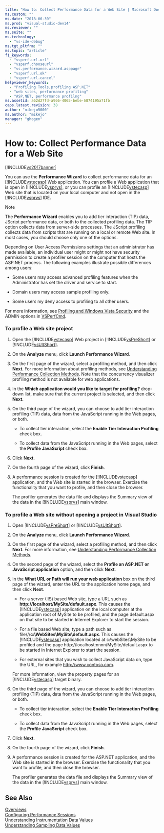 ```yaml
---
title: "How to: Collect Performance Data for a Web Site | Microsoft Docs"
ms.custom: ""
ms.date: "2018-06-30"
ms.prod: "visual-studio-dev14"
ms.reviewer: ""
ms.suite: ""
ms.technology: 
  - "vs-ide-debug"
ms.tgt_pltfrm: ""
ms.topic: "article"
f1_keywords: 
  - "vsperf.url.url"
  - "vsperf.chooseurl"
  - "vs.performance.wizard.asppage"
  - "vsperf.url.ok"
  - "vsperf.url.cancel"
helpviewer_keywords: 
  - "Profiling Tools,profiling ASP.NET"
  - "web sites, performance profiling"
  - "ASP.NET, performance profilng"
ms.assetid: a62d27fd-a966-4065-bebe-6874195a71fb
caps.latest.revision: 38
author: "mikejo5000"
ms.author: "mikejo"
manager: "ghogen"
---
```

# How to: Collect Performance Data for a Web Site
[!INCLUDE[vs2017banner](../includes/vs2017banner.md)]

You can use the **Performance Wizard** to collect performance data for an [!INCLUDE[vstecasp](../includes/vstecasp-md.md)] Web application. You can profile a Web application that is open in [!INCLUDE[vsprvs](../includes/vsprvs-md.md)], or you can profile an [!INCLUDE[vstecasp](../includes/vstecasp-md.md)] Web site that is located on your local computer and not open in the [!INCLUDE[vsprvs](../includes/vsprvs-md.md)] IDE.  
  
> [!NOTE]
>  The **Performance Wizard** enables you to add tier interaction (TIP) data, JScript performance data, or both to the collected profiling data. The TIP option collects data from server-side processes. The JScript profiling collects data from scripts that are running on a local or  remote Web site. In most cases, you should choose only one of the options.  
  
 Depending on User Access Permissions settings that an administrator has made available, an individual user might or might not have security permission to create a profiler session on the computer that hosts the ASP.NET process. The following examples illustrate possible differences among users:  
  
-   Some users may access advanced profiling features when the Administrator has set the driver and service to start.  
  
-   Domain users may access sample profiling only.  
  
-   Some users my deny access to profiling to all other users.  
  
 For more information, see [Profiling and Windows Vista Security](../profiling/profiling-and-windows-vista-security.md) and the ADMIN options in [VSPerfCmd](../profiling/vsperfcmd.md).  
  
### To profile a Web site project  
  
1.  Open the [!INCLUDE[vstecasp](../includes/vstecasp-md.md)] Web project in [!INCLUDE[vsPreShort](../includes/vspreshort-md.md)] or [!INCLUDE[vsUltShort](../includes/vsultshort-md.md)].  
  
2.  On the **Analyze** menu, click **Launch Performance Wizard**.  
  
3.  On the first page of the wizard, select a profiling method, and then click **Next**. For more information about profiling methods, see [Understanding Performance Collection Methods](../profiling/understanding-performance-collection-methods.md). Note that the concurrency visualizer profiling method is not available for web applications.  
  
4.  In the **Which application would you like to target for profiling?** drop-down list, make sure that the current project is selected, and then click **Next**.  
  
5.  On the third page of the wizard, you can choose to add tier interaction profiling (TIP) data, data from the JavaScript running in the Web pages, or both.  
  
    -   To collect tier interaction, select the **Enable Tier Interaction Profiling** check box.  
  
    -   To collect data from the JavaScript running in the Web pages, select the **Profile JavaScript** check box.  
  
6.  Click **Next**.  
  
7.  On the fourth page of the wizard, click **Finish**.  
  
8.  A performance session is created for the [!INCLUDE[vstecasp](../includes/vstecasp-md.md)] application, and the Web site is started in the browser. Exercise the functionality that you want to profile, and then close the browser.  
  
     The profiler generates the data file and displays the Summary view of the data in the [!INCLUDE[vsprvs](../includes/vsprvs-md.md)] main window.  
  
### To profile a Web site without opening a project in Visual Studio  
  
1.  Open [!INCLUDE[vsPreShort](../includes/vspreshort-md.md)] or [!INCLUDE[vsUltShort](../includes/vsultshort-md.md)].  
  
2.  On the **Analyze** menu, click **Launch Performance Wizard**.  
  
3.  On the first page of the wizard, select a profiling method, and then click **Next**. For more information, see [Understanding Performance Collection Methods](../profiling/understanding-performance-collection-methods.md).  
  
4.  On the second page of the wizard, select the **Profile an ASP.NET or JavaScript application** option, and then click **Next**.  
  
5.  In the **What URL or Path will run your web application** box on the third page of the wizard, enter the URL to the application home page, and then click **Next**.  
  
    -   For a server (IIS) based Web site, type a URL such as **http://localhost/MySite/default.aspx**. This causes the [!INCLUDE[vstecasp](../includes/vstecasp-md.md)] application on the local computer at the application root of MySite to be profiled, and the page default.aspx on that site to be started in Internet Explorer to start the session.  
  
    -   For a file based Web site, type a path such as file///**c:\WebSites\MySite\default.aspx**. This causes the [!INCLUDE[vstecasp](../includes/vstecasp-md.md)] application located at c:\webSites\MySite to be profiled and the page http://localhost:nnnn/MySite/default.aspx to be started in Internet Explorer to start the session.  
  
    -   For external sites that you wish to collect JavaScript data on, type the URL, for example http://www.contoso.com.  
  
     For more information, view the property pages for an [!INCLUDE[vstecasp](../includes/vstecasp-md.md)] target binary.  
  
6.  On the third page of the wizard, you can choose to add tier interaction profiling (TIP) data, data from the JavaScript running in the Web pages, or both.  
  
    -   To collect tier interaction, select the **Enable Tier Interaction Profiling** check box.  
  
    -   To collect data from the JavaScript running in the Web pages, select the **Profile JavaScript** check box.  
  
7.  Click **Next**.  
  
8.  On the fourth page of the wizard, click **Finish**.  
  
9. A performance session is created for the ASP.NET application, and the Web site is started in the browser. Exercise the functionality that you want to profile, and then close the browser.  
  
     The profiler generates the data file and displays the Summary view of the data in the [!INCLUDE[vsprvs](../includes/vsprvs-md.md)] main window.  
  
## See Also  
 [Overviews](../profiling/overviews-performance-tools.md)   
 [Configuring Performance Sessions](../profiling/configuring-performance-sessions.md)   
 [Understanding Instrumentation Data Values](../profiling/understanding-instrumentation-data-values.md)   
 [Understanding Sampling Data Values](../profiling/understanding-sampling-data-values.md)



